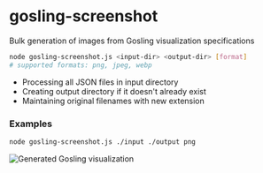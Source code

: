 # gosling-screenshot

Bulk generation of images from Gosling visualization specifications

```bash
node gosling-screenshot.js <input-dir> <output-dir> [format]
# supported formats: png, jpeg, webp
```

- Processing all JSON files in input directory
- Creating output directory if it doesn't already exist
- Maintaining original filenames with new extension

### Examples
```bash
node gosling-screenshot.js ./input ./output png
```

![Generated Gosling visualization](https://user-images.githubusercontent.com/24403730/163602155-96b48c3b-f9b7-440f-a26c-7ba6fd25782c.jpeg)

